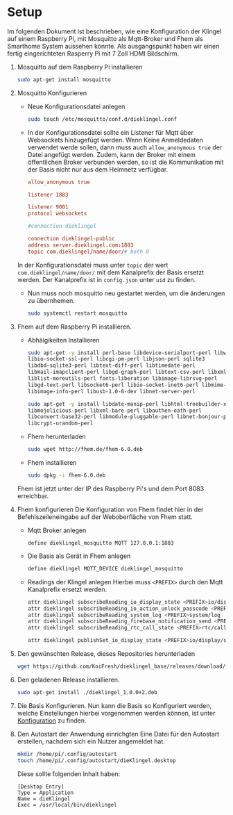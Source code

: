 # Setup

Im folgenden Dokument ist beschrieben, wie eine Konfiguration der Klingel auf
einem Raspberry Pi, mit Mosquitto als Mqtt-Broker und Fhem als Smarthome System
aussehen könnte. Als ausgangspunkt haben wir einen fertig eingerichteten
Rasperry Pi mit 7 Zoll HDMI Bildschirm.

1.  Mosquitto auf dem Raspberry Pi installieren

    ```bash
    sudo apt-get install mosquitto
    ```

2.  Mosquitto Konfigurieren

    - Neue Konfigurationsdatei anlegen

      ```bash
      sudo touch /etc/mosquitto/conf.d/dieklingel.conf
      ```

    - In der Konfigurationsdatei sollte ein Listener für Mqtt über Websockets
      hinzugefügt werden. Wenn Keine Anmeldedaten verwendet werde sollen, dann
      muss auch `allow_anonymous true` der Datei angefügt werden. Zudem, kann
      der Broker mit einem öffentlichen Broker verbunden werden, so ist die
      Kommunikation mit der Basis nicht nur aus dem Heimnetz verfügbar.

      ```conf
      allow_anonymous true

      listener 1883

      listener 9001
      protocol websockets

      #connection dieklingel

      connection dieklingel-public
      address server.dieklingel.com:1883
      topic com.dieklingel/name/door/# both 0
      ```

    In der Konfigurationsdatei muss unter `topic` der wert
    `com.dieklingel/name/door/` mit dem Kanalprefix der Basis ersetzt werden.
    Der Kanalprefix ist in `config.json` unter `uid` zu finden.

    - Nun muss noch mosquitto neu gestartet werden, um die änderungen zu übernhemen.

      ```bash
      sudo systemctl restart mosquitto
      ```

3.  Fhem auf dem Raspberry Pi installieren.

    - Abhäigikeiten Installieren

      ```bash
      sudo apt-get -y install perl-base libdevice-serialport-perl libwww-perl
      libio-socket-ssl-perl libcgi-pm-perl libjson-perl sqlite3
      libdbd-sqlite3-perl libtext-diff-perl libtimedate-perl
      libmail-imapclient-perl libgd-graph-perl libtext-csv-perl libxml-simple-perl
      liblist-moreutils-perl fonts-liberation libimage-librsvg-perl
      libgd-text-perl libsocket6-perl libio-socket-inet6-perl libmime-base64-perl
      libimage-info-perl libusb-1.0-0-dev libnet-server-perl

      sudo apt-get -y install libdate-manip-perl libhtml-treebuilder-xpath-perl
      libmojolicious-perl libxml-bare-perl libauthen-oath-perl
      libconvert-base32-perl libmodule-pluggable-perl libnet-bonjour-perl
      libcrypt-urandom-perl
      ```

    - Fhem herunterladen

      ```bash
      sudo wget http://fhem.de/fhem-6.0.deb
      ```

    - Fhem installieren

      ```bash
      sudo dpkg -i fhem-6.0.deb
      ```

    Fhem ist jetzt unter der IP des Raspberry Pi's und dem Port 8083 erreichbar.

4.  Fhem konfigurieren
    Die Konfiguration von Fhem findet hier in der Befehlszeileneingabe auf der
    Weboberfläche von Fhem statt.

    - Mqtt Broker anlegen

      ```fhem
      define dieklingel_mosquitto MQTT 127.0.0.1:1883
      ```

    - Die Basis als Gerät in Fhem anlegen

      ```bash
      define dieklingel MQTT_DEVICE dieklingel_mosquitto
      ```

    - Readings der Klingel anlegen
      Hierbei muss `<PREFIX>` durch den Mqtt Kanalprefix ersetzt werden.

      ```bash
      attr dieklingel subscribeReading_io_display_state <PREFIX>io/display/state
      attr dieklingel subscribeReading_io_action_unlock_passcode <PREFIX>io/action/unlock/passcode
      attr dieklingel subscribeReading_system_log <PREFIX>system/log
      attr dieklingel subscribeReading_firebase_notification_send <PREFIX>firebase/notification/send
      attr dieklingel subscribeReading_rtc_call_state <PREFIX>rtc/call/state

      attr dieklingel publishSet_io_display_state <PREFIX>io/display/state
      ```

5.  Den gewünschten Release, dieses Repositories herunterladen

    ```bash
    wget https://github.com/KoiFresh/dieklingel_base/releases/download/v1.0.0+2/dieklingel_1.0.0+2.deb
    ```

6.  Den geladenen Release installieren.

    ```bash
    sudo apt-get install ./dieklingel_1.0.0+2.deb
    ```

7.  Die Basis Konfigurieren.
    Nun kann die Basis so Konfiguriert werden, welche Einstellungen hierbei vorgenommen werden
    können, ist unter [Konfiguration](../config/README.md) zu finden.

8.  Den Autostart der Anwendung einrichgten
    Eine Datei für den Autostart erstellen, nachdem sich ein Nutzer angemeldet hat.

    ```bash
    mkdir /home/pi/.config/autostart
    touch /home/pi/.config/autostart/dieKlingel.desktop
    ```

    Diese sollte folgenden Inhalt haben:

    ```desktop
    [Desktop Entry]
    Type = Application
    Name = dieKlingel
    Exec = /usr/local/bin/dieklingel
    ```
